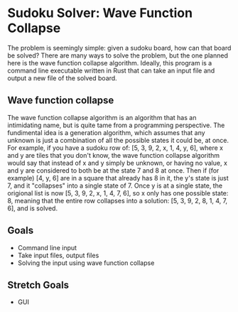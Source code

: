 # Sudoku Solver: Wave Function Collapse
The problem is seemingly simple: given a sudoku board, how can that board be solved? There are 
many ways to solve the problem, but the one planned here is the wave function collapse algorithm. Ideally, this program
is a command line executable written in Rust that can take an input file and output a new file of the solved board.

## Wave function collapse
The wave function collapse algorithm is an algorithm that has an intimidating name, but is quite tame from a programming perspective.
The fundimental idea is a generation algorithm, which assumes that any unknown is just a combination of all the possible states it could be, at once.
For example, if you have a sudoku row of: [5, 3, 9, 2, x, 1, 4, y, 6], where x and y are tiles that you don't know, the wave function collapse algorithm 
would say that instead of x and y simply be unknown, or having no value, x and y are considered to both be at the state 7 and 8 at once. Then if (for example)
[4, y, 6] are in a square that already has 8 in it, the y's state is just 7, and it "collapses" into a single state of 7. Once y is at a single state, the 
origional list is now [5, 3, 9, 2, x, 1, 4, 7, 6], so x only has one possible state: 8, meaning that the entire row collapses into a solution: 
[5, 3, 9, 2, 8, 1, 4, 7, 6], and is solved.

## Goals
- Command line input
- Take input files, output files
- Solving the input using wave function collapse

## Stretch Goals
- GUI
